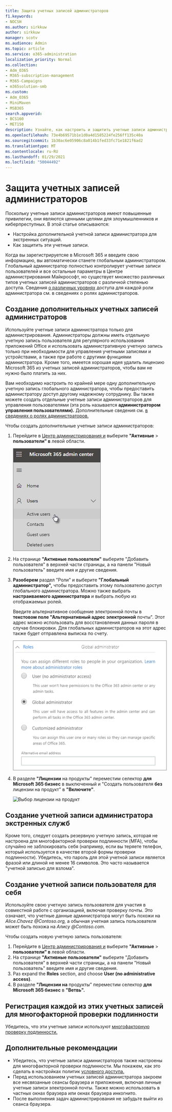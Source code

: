 ```yaml
---
title: Защита учетных записей администраторов
f1.keywords:
- NOCSH
ms.author: sirkkuw
author: sirkkuw
manager: scotv
ms.audience: Admin
ms.topic: article
ms.service: o365-administration
localization_priority: Normal
ms.collection:
- Adm_O365
- M365-subscription-management
- M365-Campaigns
- m365solution-smb
ms.custom:
- Adm_O365
- MiniMaven
- MSB365
search.appverid:
- BCS160
- MET150
description: Узнайте, как настроить и защитить учетные записи администраторов.
ms.openlocfilehash: 73e4b69571b1e1d0a4d1585224fe256ff135c40a
ms.sourcegitcommit: 1b30ac6e05906c8a014b1fed33fc71e1821f6ad2
ms.translationtype: MT
ms.contentlocale: ru-RU
ms.lasthandoff: 01/29/2021
ms.locfileid: "50044492"
---
```

# <a name="protect-your-administrator-accounts"></a>Защита учетных записей администраторов

Поскольку учетные записи администраторов имеют повышенные привилегии, они являются ценными целями для злоумышленников и киберпреступных. В этой статье описываются:

- Настройка дополнительной учетной записи администратора для экстренных ситуаций.
- Как защитить эти учетные записи.

Когда вы зарегистрируетсяе в Microsoft 365 и введите свою информацию, вы автоматически станете глобальным администратором. Глобальный администратор полностью контролирует учетные записи пользователей и все остальные параметры в Центре администрирования Майкрософт, но существует множество различных типов учетных записей администраторов с различной степенью доступа. Сведения [о различных уровнях](https://docs.microsoft.com/office365/admin/add-users/about-admin-roles) доступа для каждой роли администратора см. в сведениях о ролях администраторов.

## <a name="create-additional-admin-accounts"></a>Создание дополнительных учетных записей администраторов

Используйте учетные записи администратора только для администрирования. Администраторы должны иметь отдельную учетную запись пользователя для регулярного использования приложений Office и использовать административную учетную запись только при необходимости для управления учетными записями и устройствами, а также при работе с другими функциями администратора. Кроме того, имеется хорошая идея удалить лицензию Microsoft 365 из учетных записей администраторов, чтобы вам не нужно было платить за них.

Вам необходимо настроить по крайней мере одну дополнительную учетную запись глобального администратора, чтобы предоставить администратору доступ другому надежному сотруднику. Вы также можете создать отдельные учетные записи администраторов для управления пользователями (эта роль называется **администратором управления пользователями).** Дополнительные сведения см. [в сведениях о ролях администраторов.](https://docs.microsoft.com/office365/admin/add-users/about-admin-roles)

Чтобы создать дополнительные учетные записи администраторов:

 1. Перейдите в <a href="https://go.microsoft.com/fwlink/p/?linkid=837890" target="_blank">Центр администрирования и</a> выберите **"Активные** \> **пользователи" в** левой области.

    ![Choose Users and then Active users in the left nav](../media/Activeusers.png)

 2. На странице **"Активные пользователи"** выберите "Добавить пользователя" в  верхней части страницы, а на панели "Новый пользователь" введите имя и другие сведения. 
 3. **Разоберем** раздел "Роли" и выберите **"Глобальный администратор",** чтобы предоставить этому пользователю доступ глобального администратора. Можно также выбрать **настраиваемого администратора** и выбрать любую из отображаемых ролей.

    Введите альтернативное сообщение электронной почты в **текстовом поле "Альтернативный адрес электронной** почты". Этот адрес можно использовать для восстановления данных пароля в случае блокировки. Для глобальных администраторов на этот адрес также будет отправлена выписка по счету.

    ![Выбор роли администратора](../media/adminroles.png)

 4. В разделе **"Лицензии** на продукты" переместим селектор  **для Microsoft 365 бизнес** в выключенный и "Создать пользователя **без** лицензии на продукт" в **"Включите"**.

    ![Выбор лицензии на продукт](../media/productlicense.png)

## <a name="create-an-emergency-admin-account"></a>Создание учетной записи администратора экстренных служб

Кроме того, следует создать резервную учетную запись, которая не настроена для многофакторной проверки подлинности (MFA), чтобы случайно не заблокировать себя (например, если вы теряете телефон, который используется в качестве второй формы проверки подлинности). Убедитесь, что пароль для этой учетной записи является фразой или длиной не менее 16 символов. Это часто называется "учетной записью для взлома".

## <a name="create-a-user-account-for-yourself"></a>Создание учетной записи пользователя для себя

Используйте свою учетную запись пользователя для участия в совместной работе с организацией, включая проверку почты. Это означает, что учетные данные администратора могут быть похожи на *Alice.Chavez <span></span> @Contoso.org,* а обычная учетная запись пользователя может быть похожа на *<span></span> Алису @Contoso.com.*

Чтобы создать новую учетную запись пользователя:

1. Перейдите в <a href="https://go.microsoft.com/fwlink/p/?linkid=837890" target="_blank">Центр администрирования и</a> выберите **"Активные** \> **пользователи" в** левой области.
2. На странице **"Активные пользователи"** выберите "Добавить пользователя" в  верхней части страницы, а на панели "Новый пользователь" введите имя и другие сведения. 
3. Раз expand the **Roles** section, and choose **User (no administrative access)**.
4. В разделе **"Лицензии на** продукты" переместим селектор **для Microsoft 365 бизнес** в **"Ветвь".**

## <a name="register-each-of-these-accounts-for-multi-factor-authentication"></a>Регистрация каждой из этих учетных записей для многофакторной проверки подлинности

Убедитесь, что эти учетные записи используют [многофакторную проверку подлинности.](m365-campaigns-multifactor-authenication.md)

## <a name="additional-recommendations"></a>Дополнительные рекомендации

- Убедитесь, что учетные записи администраторов также настроены для многофакторной проверки подлинности. Мы покажем, как это сделать в настройках политик [условного доступа.](m365-campaigns-conditional-access.md)
- Перед использованием учетных записей администратора закроем все несвязанные сеансы браузера и приложения, включая личные учетные записи электронной почты. Также можно использовать в частных окнах браузера или окнах браузера инкогнито.
- После выполнения задач администрирования не забудьте выйти из сеанса браузера.
